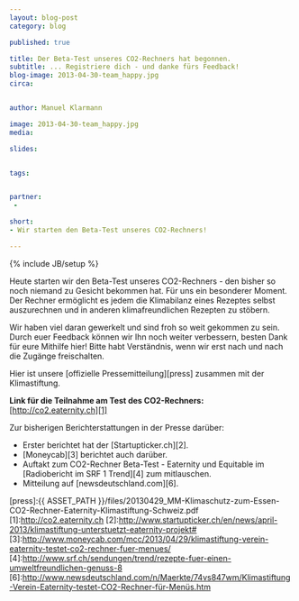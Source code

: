 ```yaml
---
layout: blog-post
category: blog

published: true

title: Der Beta-Test unseres CO2-Rechners hat begonnen.
subtitle: ... Registriere dich - und danke fürs Feedback!
blog-image: 2013-04-30-team_happy.jpg
circa: 


author: Manuel Klarmann

image: 2013-04-30-team_happy.jpg
media: 

slides:


tags:


partner:
 - 

short: 
- Wir starten den Beta-Test unseres CO2-Rechners!

---
```



{% include JB/setup %}

Heute starten wir den Beta-Test unseres CO2-Rechners - den bisher so noch niemand zu Gesicht bekommen hat.
Für uns ein besonderer Moment. Der Rechner ermöglicht es jedem die Klimabilanz eines Rezeptes selbst auszurechnen und in anderen klimafreundlichen Rezepten zu stöbern.

Wir haben viel daran gewerkelt und sind froh so weit gekommen zu sein. Durch euer Feedback können wir Ihn noch weiter verbessern, besten Dank für eure Mithilfe hier! Bitte habt Verständnis, wenn wir erst nach und nach die Zugänge freischalten.

Hier ist unsere [offizielle Pressemitteilung][press] zusammen mit der Klimastiftung.


**Link für die Teilnahme am Test des CO2-Rechners:** [http://co2.eaternity.ch][1]




Zur bisherigen Berichterstattungen in der Presse darüber:

- Erster berichtet hat der [Startupticker.ch][2].
- [Moneycab][3] berichtet auch darüber.
- Auftakt zum CO2-Rechner Beta-Test - Eaternity und Equitable im [Radiobericht im SRF 1 Trend][4] zum mitlauschen.
- Mitteilung auf [newsdeutschland.com][6].

[press]:{{ ASSET_PATH }}/files/20130429_MM-Klimaschutz-zum-Essen-CO2-Rechner-Eaternity-Klimastiftung-Schweiz.pdf
[1]:http://co2.eaternity.ch
[2]:http://www.startupticker.ch/en/news/april-2013/klimastiftung-unterstuetzt-eaternity-projekt#
[3]:http://www.moneycab.com/mcc/2013/04/29/klimastiftung-verein-eaternity-testet-co2-rechner-fuer-menues/
[4]:http://www.srf.ch/sendungen/trend/rezepte-fuer-einen-umweltfreundlichen-genuss-8
[6]:http://www.newsdeutschland.com/n/Maerkte/74vs847wm/Klimastiftung-Verein-Eaternity-testet-CO2-Rechner-für-Menüs.htm


